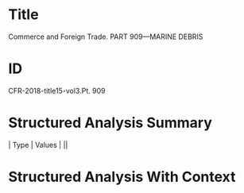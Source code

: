 # Title

 Commerce and Foreign Trade. PART 909—MARINE DEBRIS


# ID

 CFR-2018-title15-vol3.Pt. 909


# Structured Analysis Summary

| Type   | Values   |
||


# Structured Analysis With Context

 


